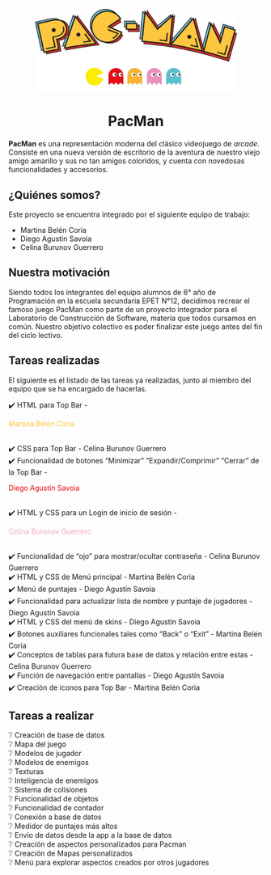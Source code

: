 ﻿<!-- markdownlint-disable-next-line-->

<p align="center">

<img width="400" src="img/logo.png" alt="PacMan">

</p>

<h1 align="center">PacMan</h1>

**PacMan** es una representación moderna del clásico videojuego de *arcade*. Consiste en una nueva versión de escritorio de la aventura de nuestro viejo amigo amarillo y sus no tan amigos coloridos, y cuenta con novedosas funcionalidades y accesorios.

<h2>¿Quiénes somos? </h2>

Este proyecto se encuentra integrado por el siguiente equipo de trabajo:

 - Martina Belén Coria
 - Diego Agustín Savoia
 - Celina Burunov Guerrero

<h2>Nuestra motivación </h2>

Siendo todos los integrantes del equipo alumnos de 6° año de Programación en la escuela secundaria EPET N°12, decidimos recrear el famoso juego PacMan como parte de un proyecto integrador para el Laboratorio de Construcción de Software, materia que todos cursamos en común. Nuestro objetivo colectivo es poder finalizar este juego antes del fin del ciclo lectivo.

<h2>Tareas realizadas </h2>

El siguiente es el listado de las tareas ya realizadas, junto al miembro del equipo que se ha encargado de hacerlas.

:heavy_check_mark: HTML para Top Bar - <p style="color:#FBC63B"> Martina Belén Coria </p> <br />
:heavy_check_mark: CSS para Top Bar - Celina Burunov Guerrero <br />
:heavy_check_mark: Funcionalidad de botones “Minimizar” “Expandir/Comprimir” “Cerrar” de la Top Bar - <p style="color:#E50611"> Diego Agustín Savoia </p> <br />
:heavy_check_mark: HTML y CSS para un Login de inicio de sesión - <p style="color:#EEA8C1"> Celina Burunov Guerrero </p> <br />
:heavy_check_mark: Funcionalidad de “ojo” para mostrar/ocultar contraseña - Celina Burunov Guerrero <br />
:heavy_check_mark: HTML y CSS de Menú principal - Martina Belén Coria <br />
:heavy_check_mark: Menú de puntajes - Diego Agustín Savoia <br />
:heavy_check_mark: Funcionalidad para actualizar lista de nombre y puntaje de jugadores - Diego Agustín Savoia <br />
:heavy_check_mark: HTML y CSS del menú de skins - Diego Agustín Savoia <br />
:heavy_check_mark: Botones auxiliares funcionales tales como “Back” o “Exit” - Martina Belén Coria <br />
:heavy_check_mark: Conceptos de tablas para futura base de datos y relación entre estas - Celina Burunov Guerrero <br />
:heavy_check_mark: Función de navegación entre pantallas - Diego Agustín Savoia <br />
:heavy_check_mark: Creación de iconos para Top Bar - Martina Belén Coria <br />

<h2>Tareas a realizar </h2>

:grey_question: Creación de base de datos <br />
:grey_question: Mapa del juego <br />
:grey_question: Modelos de jugador <br />
:grey_question: Modelos de enemigos <br />
:grey_question: Texturas <br />
:grey_question: Inteligencia de enemigos <br />
:grey_question: Sistema de colisiones <br />
:grey_question: Funcionalidad de objetos <br />
:grey_question: Funcionalidad de contador <br />
:grey_question: Conexión a base de datos <br />
:grey_question: Medidor de puntajes más altos <br />
:grey_question: Envío de datos desde la app a la base de datos <br />
:grey_question: Creación de aspectos personalizados para Pacman <br />
:grey_question: Creación de Mapas personalizados <br />
:grey_question: Menú para explorar aspectos creados por otros jugadores <br />

